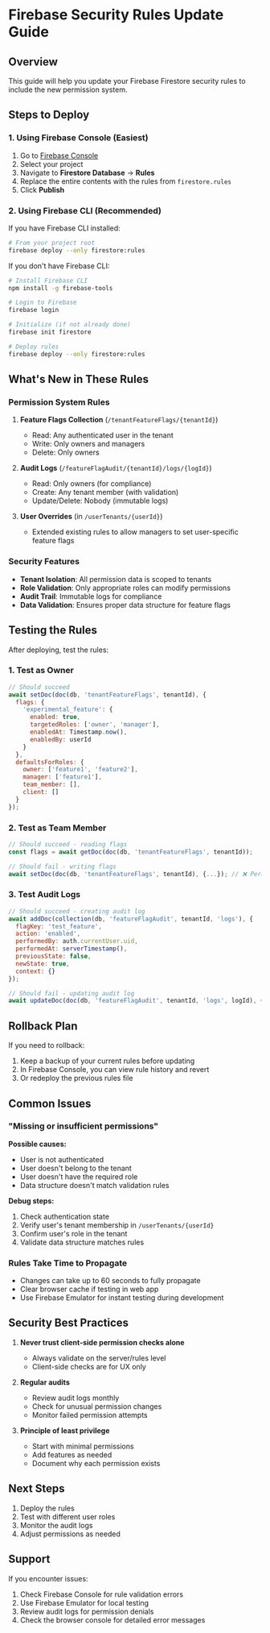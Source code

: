 # Firebase Security Rules Update Guide

## Overview

This guide will help you update your Firebase Firestore security rules to include the new permission system.

## Steps to Deploy

### 1. Using Firebase Console (Easiest)

1. Go to [Firebase Console](https://console.firebase.google.com)
2. Select your project
3. Navigate to **Firestore Database** → **Rules**
4. Replace the entire contents with the rules from `firestore.rules`
5. Click **Publish**

### 2. Using Firebase CLI (Recommended)

If you have Firebase CLI installed:

```bash
# From your project root
firebase deploy --only firestore:rules
```

If you don't have Firebase CLI:

```bash
# Install Firebase CLI
npm install -g firebase-tools

# Login to Firebase
firebase login

# Initialize (if not already done)
firebase init firestore

# Deploy rules
firebase deploy --only firestore:rules
```

## What's New in These Rules

### Permission System Rules

1. **Feature Flags Collection** (`/tenantFeatureFlags/{tenantId}`)
   - Read: Any authenticated user in the tenant
   - Write: Only owners and managers
   - Delete: Only owners

2. **Audit Logs** (`/featureFlagAudit/{tenantId}/logs/{logId}`)
   - Read: Only owners (for compliance)
   - Create: Any tenant member (with validation)
   - Update/Delete: Nobody (immutable logs)

3. **User Overrides** (in `/userTenants/{userId}`)
   - Extended existing rules to allow managers to set user-specific feature flags

### Security Features

- **Tenant Isolation**: All permission data is scoped to tenants
- **Role Validation**: Only appropriate roles can modify permissions
- **Audit Trail**: Immutable logs for compliance
- **Data Validation**: Ensures proper data structure for feature flags

## Testing the Rules

After deploying, test the rules:

### 1. Test as Owner
```javascript
// Should succeed
await setDoc(doc(db, 'tenantFeatureFlags', tenantId), {
  flags: {
    'experimental_feature': {
      enabled: true,
      targetedRoles: ['owner', 'manager'],
      enabledAt: Timestamp.now(),
      enabledBy: userId
    }
  },
  defaultsForRoles: {
    owner: ['feature1', 'feature2'],
    manager: ['feature1'],
    team_member: [],
    client: []
  }
});
```

### 2. Test as Team Member
```javascript
// Should succeed - reading flags
const flags = await getDoc(doc(db, 'tenantFeatureFlags', tenantId));

// Should fail - writing flags
await setDoc(doc(db, 'tenantFeatureFlags', tenantId), {...}); // ❌ Permission denied
```

### 3. Test Audit Logs
```javascript
// Should succeed - creating audit log
await addDoc(collection(db, 'featureFlagAudit', tenantId, 'logs'), {
  flagKey: 'test_feature',
  action: 'enabled',
  performedBy: auth.currentUser.uid,
  performedAt: serverTimestamp(),
  previousState: false,
  newState: true,
  context: {}
});

// Should fail - updating audit log
await updateDoc(doc(db, 'featureFlagAudit', tenantId, 'logs', logId), {...}); // ❌ Permission denied
```

## Rollback Plan

If you need to rollback:

1. Keep a backup of your current rules before updating
2. In Firebase Console, you can view rule history and revert
3. Or redeploy the previous rules file

## Common Issues

### "Missing or insufficient permissions"

**Possible causes:**
- User is not authenticated
- User doesn't belong to the tenant
- User doesn't have the required role
- Data structure doesn't match validation rules

**Debug steps:**
1. Check authentication state
2. Verify user's tenant membership in `/userTenants/{userId}`
3. Confirm user's role in the tenant
4. Validate data structure matches rules

### Rules Take Time to Propagate

- Changes can take up to 60 seconds to fully propagate
- Clear browser cache if testing in web app
- Use Firebase Emulator for instant testing during development

## Security Best Practices

1. **Never trust client-side permission checks alone**
   - Always validate on the server/rules level
   - Client-side checks are for UX only

2. **Regular audits**
   - Review audit logs monthly
   - Check for unusual permission changes
   - Monitor failed permission attempts

3. **Principle of least privilege**
   - Start with minimal permissions
   - Add features as needed
   - Document why each permission exists

## Next Steps

1. Deploy the rules
2. Test with different user roles
3. Monitor the audit logs
4. Adjust permissions as needed

## Support

If you encounter issues:
1. Check Firebase Console for rule validation errors
2. Use Firebase Emulator for local testing
3. Review audit logs for permission denials
4. Check the browser console for detailed error messages

